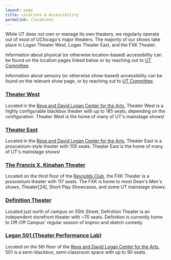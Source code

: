 ```yaml
---
layout: page
title: Locations & Accessibility
permalink: /locations
---
```


While UT does not own or manage its own theaters, we regularly operate out of most of UChicago's major theaters. The majority of our shows take place in Logan Theater West, Logan Theater East, and the FXK Theater.

Information about physical (or otherwise location-based) accessibility can be found on the location pages linked below or by reaching out to [UT Committee](mailto:ut-committee@uchicago.edu).

Information about sensory (or otherwise show-based) accessibility can be found on the relevant show page, or by reaching out to [UT Committee](mailto:ut-committee@uchicago.edu).

### **[Theater West](/locations/west)**

Located in the [Reva and David Logan Center for the Arts](https://www.logancenter.uchicago.edu/), Theater West is a highly configurable blackbox theater with up to 185 seats, depending on the configuration. Theater West is the home of many of UT's mainstage shows!

### **[Theater East](/locations/east)**

Located in the [Reva and David Logan Center for the Arts](https://www.logancenter.uchicago.edu/), Theater East is a proscenium-style theater with 105 seats. Theater East is the home of many of UT's mainstage shows!

### **[The Francis X. Kinahan Theater](/locations/fxk)**

Located on the third floor of the [Reynolds Club](https://studentcenters.uchicago.edu/reynolds-club/), the FXK Theater is a proscenium theater with 117 seats. The FXK is home to most Dean's Men's shows, Theater\[24\], Short Play Showcases, and some UT mainstage shows. 

### **[Definition Theater](/locations/definition)**

Located just north of campus on 55th Street, Definition Theater is an independent storefront theater with ~70 seats. Definition is currently home to Off-Off Campus' regular season of improv and sketch comedy.

### **[Logan 501 (Theater Performance Lab)](/locations/501)**

Located on the 5th floor of the [Reva and David Logan Center for the Arts](https://www.logancenter.uchicago.edu/), 501 is a semi-blackbox, semi-classroom space with up to 90 seats.

